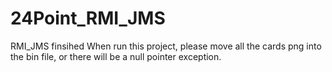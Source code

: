# 24Point_RMI_JMS
RMI_JMS finsihed
When run this project, please move all the cards png into the bin file, or there will be a null pointer exception.
